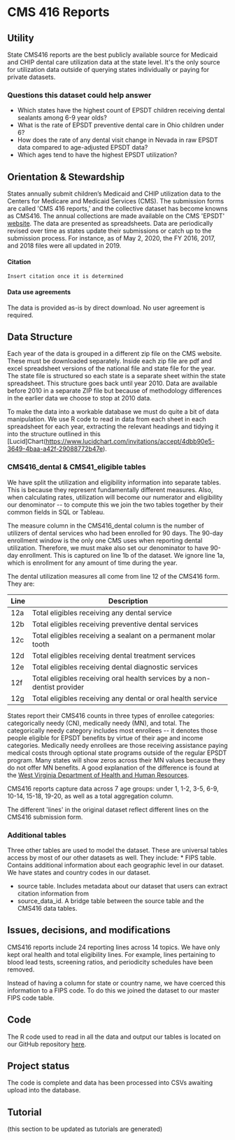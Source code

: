 # CMS 416 Reports



## Utility

State CMS416 reports are the best publicly available source for Medicaid and CHIP dental care utilization data at the state level. It's the only source for utilization data outside of querying states individually or paying for private datasets.

### Questions this dataset could help answer

* Which states have the highest count of EPSDT children receiving dental sealants among 6-9 year olds?
* What is the rate of EPSDT preventive dental care in Ohio children under 6?
* How does the rate of any dental visit change in Nevada in raw EPSDT data compared to age-adjusted EPSDT data?
* Which ages tend to have the highest EPSDT utilization?

## Orientation & Stewardship  

States annually submit children’s Medicaid and CHIP utilization data to the Centers for Medicare and Medicaid Services (CMS). The submission forms are called 'CMS 416 reports,' and the collective dataset has become knowns as CMS416. The annual collections are made available on the CMS 'EPSDT' [website](https://www.medicaid.gov/medicaid/benefits/early-and-periodic-screening-diagnostic-and-treatment/index.html). The data are presented as spreadsheets. Data are periodically revised over time as states update their submissions or catch up to the submission process. For instance, as of May 2, 2020, the FY 2016, 2017, and 2018 files were all updated in 2019. 

#### Citation
```
Insert citation once it is determined
```

#### Data use agreements

The data is provided as-is by direct download. No user agreement is required.

## Data Structure

Each year of the data is grouped in a different zip file on the CMS website. These must be downloaded separately. Inside each zip file are pdf and excel spreadsheet versions of the national file and state file for the year. The state file is structured so each state is a separate sheet within the state spreadsheet. This structure goes back until year 2010. Data are available before 2010 in a separate ZIP file but because of methodology differences in the earlier data we choose to stop at 2010 data.

To make the data into a workable database we must do quite a bit of data manipulation. We use R code to read in data from each sheet in each spreadsheet for each year, extracting the relevant headings and tidying it into the structure outlined in this [Lucid]Chart(https://www.lucidchart.com/invitations/accept/4dbb90e5-3649-4baa-a42f-29088772b47e). 

### CMS416_dental & CMS41_eligible tables

We have split the utilization and eligibility information into separate tables. This is because they represent fundamentally different measures. Also, when calculating rates, utilization will become our numerator and eligibility our denominator -- to compute this we join the two tables together by their common fields in SQL or Tableau.

The measure column in the CMS416_dental column is the number of utilizers of dental services who had been enrolled for 90 days. The 90-day enrollment window is the only one CMS uses when reporting dental utilization. Therefore, we must make also set our denominator to have 90-day enrollment. This is captured on line 1b of the dataset. We ignore line 1a, which is enrollment for any amount of time during the year. 

The dental utilization measures all come from line 12 of the CMS416 form. They are:

|Line | Description |
| ---| ---|
| 12a | Total eligibles receiving any dental service |
| 12b | Total eligibles receiving preventive dental services |
| 12c | Total eligibles receiving a sealant on a permanent molar tooth |
| 12d | Total eligibles receiving dental treatment services | 
| 12e | Total eligibles receiving dental diagnostic services | 
| 12f | Total eligibles receiving oral health services by a non-dentist provider |
| 12g | Total eligibles receiving any dental or oral health service |

States report their CMS416 counts in three types of enrollee categories: categorically needy (CN), medically needy (MN), and total. The categorically needy category includes most enrollees -- it denotes those people eligible for EPSDT benefits by virtue of their age and income categories. Medically needy enrollees are those receiving assistance paying medical costs through optional state programs outside of the regular EPSDT program. Many states will show zeros across their MN values because they do not offer MN benefits. A good explanation of the difference is found at the [West Virginia Department of Health and Human Resources](https://www.wvdhhr.org/bcf/policy/imm/new_manual/immanual/manual_pdf_files/chapter_16/ch16_4%20.pdf). 

CMS416 reports capture data across 7 age groups: under 1, 1-2, 3-5, 6-9, 10-14, 15-18, 19-20, as well as a total aggregation column.

The different 'lines' in the original dataset reflect different lines on the CMS416 submission form.

### Additional tables

Three other tables are used to model the dataset. These are universal tables access by most of our other datasets as well. They include: * FIPS table. Contains additional information about each geographic level in our dataset. We have states and country codes in our dataset.
* source table. Includes metadata about our dataset that users can extract citation information from
* source_data_id. A bridge table between the source table and the CMS416 data tables.

## Issues, decisions, and modifications
CMS416 reports include 24 reporting lines across 14 topics. We have only kept oral health and total eligibility lines. For example, lines pertaining to blood lead tests, screening ratios, and periodicity schedules have been removed.

Instead of having a column for state or country name, we have coerced this information to a FIPS code. To do this we joined the dataset to our master FIPS code table. 


## Code
The R code used to read in all the data and output our tables is located on our GitHub repository [here](https://github.com/PositiveSumData/NationalOralHealthDataPortal/blob/master/Data/CMS416/CMS416_r_code.R). 

## Project status
The code is complete and data has been processed into CSVs awaiting upload into the database. 

## Tutorial
(this section to be updated as tutorials are generated)
